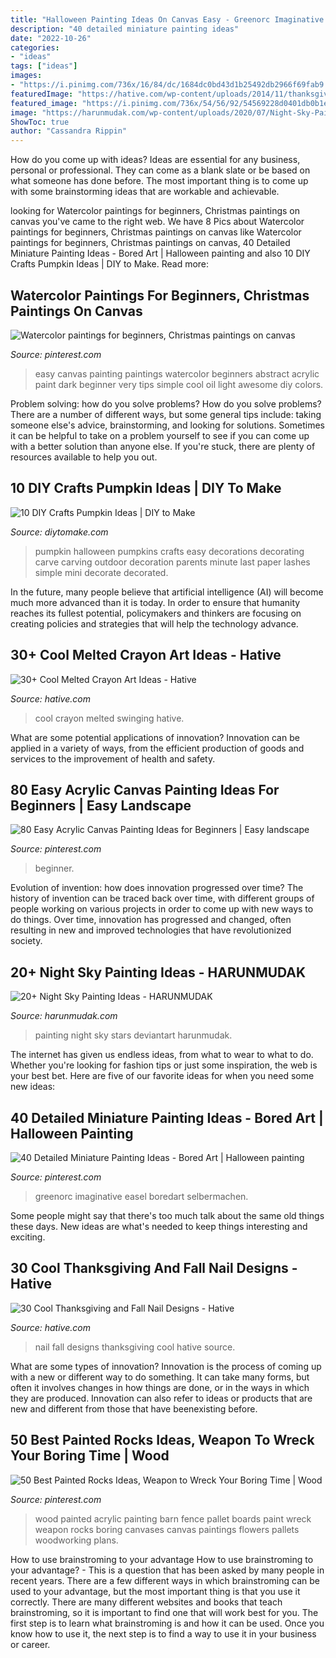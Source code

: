 ```yaml
---
title: "Halloween Painting Ideas On Canvas Easy - Greenorc Imaginative Easel Boredart Selbermachen"
description: "40 detailed miniature painting ideas"
date: "2022-10-26"
categories:
- "ideas"
tags: ["ideas"]
images:
- "https://i.pinimg.com/736x/16/84/dc/1684dc0bd43d1b25492db2966f69fab9.jpg"
featuredImage: "https://hative.com/wp-content/uploads/2014/11/thanksgiving-nail-designs/30-thanksgiving-and-fall-nail-designs.jpg"
featured_image: "https://i.pinimg.com/736x/54/56/92/54569228d0401db0b1e2f3325374d420.jpg"
image: "https://harunmudak.com/wp-content/uploads/2020/07/Night-Sky-Painting-3-1-512x1024.jpg"
ShowToc: true
author: "Cassandra Rippin"
---
```



How do you come up with ideas?
Ideas are essential for any business, personal or professional. They can come as a blank slate or be based on what someone has done before. The most important thing is to come up with some brainstorming ideas that are workable and achievable.

	

		
looking for Watercolor paintings for beginners, Christmas paintings on canvas you've came to the right web. We have 8 Pics about Watercolor paintings for beginners, Christmas paintings on canvas like Watercolor paintings for beginners, Christmas paintings on canvas, 40 Detailed Miniature Painting Ideas - Bored Art | Halloween painting and also 10 DIY Crafts Pumpkin Ideas | DIY to Make. Read more:
		
    
## Watercolor Paintings For Beginners, Christmas Paintings On Canvas

<img loading=lazy src="https://i.pinimg.com/736x/f1/da/d3/f1dad31441e59c76e190d4be30620550--easy-watercolor-paintings-art-paintings.jpg" onerror="this.onerror=null;this.src='https://tse4.mm.bing.net/th?id=OIP.0iuXu__dBDD7YRGgDelBbgHaNL&amp;pid=15.1';" alt="Watercolor paintings for beginners, Christmas paintings on canvas">

_Source: pinterest.com_

>easy canvas painting paintings watercolor beginners abstract acrylic paint dark beginner very tips simple cool oil light awesome diy colors. 

	

Problem solving: how do you solve problems?
How do you solve problems? There are a number of different ways, but some general tips include: taking someone else's advice, brainstorming, and looking for solutions. Sometimes it can be helpful to take on a problem yourself to see if you can come up with a better solution than anyone else. If you're stuck, there are plenty of resources available to help you out.

    
## 10 DIY Crafts Pumpkin Ideas | DIY To Make

<img loading=lazy src="http://www.diytomake.com/wp-content/uploads/2015/10/great-pumpkin-idea.jpg" onerror="this.onerror=null;this.src='https://tse3.mm.bing.net/th?id=OIP.gmHyUGRXuHid_P1EmLwTqAHaJ3&amp;pid=15.1';" alt="10 DIY Crafts Pumpkin Ideas | DIY to Make">

_Source: diytomake.com_

>pumpkin halloween pumpkins crafts easy decorations decorating carve carving outdoor decoration parents minute last paper lashes simple mini decorate decorated. 

	

In the future, many people believe that artificial intelligence (AI) will become much more advanced than it is today. In order to ensure that humanity reaches its fullest potential, policymakers and thinkers are focusing on creating policies and strategies that will help the technology advance.

    
## 30+ Cool Melted Crayon Art Ideas - Hative

<img loading=lazy src="https://hative.com/wp-content/uploads/2014/04/melted-crayon-art/16-girl-swinging.jpg" onerror="this.onerror=null;this.src='https://tse3.mm.bing.net/th?id=OIP.mtToqc8gxJVeDjf_11pDoAHaJ4&amp;pid=15.1';" alt="30+ Cool Melted Crayon Art Ideas - Hative">

_Source: hative.com_

>cool crayon melted swinging hative. 

	

What are some potential applications of innovation?
Innovation can be applied in a variety of ways, from the efficient production of goods and services to the improvement of health and safety.

    
## 80 Easy Acrylic Canvas Painting Ideas For Beginners | Easy Landscape

<img loading=lazy src="https://i.pinimg.com/736x/54/56/92/54569228d0401db0b1e2f3325374d420.jpg" onerror="this.onerror=null;this.src='https://tse2.mm.bing.net/th?id=OIP.ZVV-akpW4J8e69U00jbcTAHaLH&amp;pid=15.1';" alt="80 Easy Acrylic Canvas Painting Ideas for Beginners | Easy landscape">

_Source: pinterest.com_

>beginner. 

	

Evolution of invention: how does innovation progressed over time?
The history of invention can be traced back over time, with different groups of people working on various projects in order to come up with new ways to do things. Over time, innovation has progressed and changed, often resulting in new and improved technologies that have revolutionized society.

    
## 20+ Night Sky Painting Ideas - HARUNMUDAK

<img loading=lazy src="https://harunmudak.com/wp-content/uploads/2020/07/Night-Sky-Painting-3-1-512x1024.jpg" onerror="this.onerror=null;this.src='https://tse4.mm.bing.net/th?id=OIP.uD7O1oVI8zE3DOk3Y-oBpgHaO0&amp;pid=15.1';" alt="20+ Night Sky Painting Ideas - HARUNMUDAK">

_Source: harunmudak.com_

>painting night sky stars deviantart harunmudak. 

	

The internet has given us endless ideas, from what to wear to what to do. Whether you're looking for fashion tips or just some inspiration, the web is your best bet. Here are five of our favorite ideas for when you need some new ideas: 

    
## 40 Detailed Miniature Painting Ideas - Bored Art | Halloween Painting

<img loading=lazy src="https://i.pinimg.com/736x/16/84/dc/1684dc0bd43d1b25492db2966f69fab9.jpg" onerror="this.onerror=null;this.src='https://tse4.mm.bing.net/th?id=OIP.rkATd3xKn5WuxmZ8PUKE_QHaJ4&amp;pid=15.1';" alt="40 Detailed Miniature Painting Ideas - Bored Art | Halloween painting">

_Source: pinterest.com_

>greenorc imaginative easel boredart selbermachen. 

	

Some people might say that there's too much talk about the same old things these days. New ideas are what's needed to keep things interesting and exciting.

    
## 30 Cool Thanksgiving And Fall Nail Designs - Hative

<img loading=lazy src="https://hative.com/wp-content/uploads/2014/11/thanksgiving-nail-designs/30-thanksgiving-and-fall-nail-designs.jpg" onerror="this.onerror=null;this.src='https://tse2.mm.bing.net/th?id=OIP.8WVx-SgwCH5OaQT2yAa1bQHaHa&amp;pid=15.1';" alt="30 Cool Thanksgiving and Fall Nail Designs - Hative">

_Source: hative.com_

>nail fall designs thanksgiving cool hative source. 

	

What are some types of innovation?
Innovation is the process of coming up with a new or different way to do something. It can take many forms, but often it involves changes in how things are done, or in the ways in which they are produced. Innovation can also refer to ideas or products that are new and different from those that have beenexisting before.

    
## 50 Best Painted Rocks Ideas, Weapon To Wreck Your Boring Time | Wood

<img loading=lazy src="https://i.pinimg.com/736x/9b/7b/81/9b7b8176033dcf5fed058899a8b22280.jpg" onerror="this.onerror=null;this.src='https://tse1.mm.bing.net/th?id=OIP.-F8k6YEXloEL5mRYuQ510gHaJ3&amp;pid=15.1';" alt="50 Best Painted Rocks Ideas, Weapon to Wreck Your Boring Time | Wood">

_Source: pinterest.com_

>wood painted acrylic painting barn fence pallet boards paint wreck weapon rocks boring canvases canvas paintings flowers pallets woodworking plans. 

	

How to use brainstroming to your advantage
How to use brainstroming to your advantage? - This is a question that has been asked by many people in recent years. There are a few different ways in which brainstroming can be used to your advantage, but the most important thing is that you use it correctly. There are many different websites and books that teach brainstroming, so it is important to find one that will work best for you. The first step is to learn what brainstroming is and how it can be used. Once you know how to use it, the next step is to find a way to use it in your business or career.

